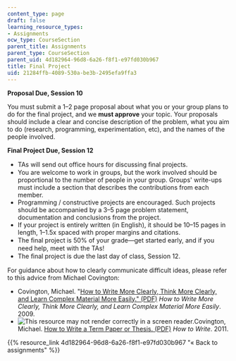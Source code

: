 ```yaml
---
content_type: page
draft: false
learning_resource_types:
- Assignments
ocw_type: CourseSection
parent_title: Assignments
parent_type: CourseSection
parent_uid: 4d182964-96d8-6a26-f8f1-e97fd030b967
title: Final Project
uid: 21284ffb-4089-530a-be3b-2495efa9ffa3
---
```

**Proposal Due, Session 10**

You must submit a 1–2 page proposal about what you or your group plans to do for the final project, and we **must approve** your topic. Your proposals should include a clear and concise description of the problem, what you aim to do (research, programming, experimentation, etc), and the names of the people involved.

**Final Project Due, Session 12** 

- TAs will send out office hours for discussing ﬁnal projects.
- You are welcome to work in groups, but the work involved should be proportional to the number of people in your group. Groups' write-ups must include a section that describes the contributions from each member.
- Programming / constructive projects are encouraged. Such projects should be accompanied by a 3–5 page problem statement, documentation and conclusions from the project.
- If your project is entirely written (in English), it should be 10–15 pages in length, 1–1.5x spaced with proper margins and citations.
- The ﬁnal project is 50% of your grade—get started early, and if you need help, meet with the TAs!
- The ﬁnal project is due the last day of class, Session 12.

For guidance about how to clearly communicate difficult ideas, please refer to this advice from Michael Covington:

- Covington, Michael. "[How to Write More Clearly, Think More Clearly, and Learn Complex Material More Easily." (PDF)](http://www.ai.uga.edu/mc/WriteThinkLearn.pdf) _How to Write More Clearly, Think More Clearly, and Learn Complex Material More Easily_. 2009.
- ![This resource may not render correctly in a screen reader.](/images/inacessible.gif)Covington, Michael. [How to Write a Term Paper or Thesis. (PDF)](http://www.ai.uga.edu/mc/howtowrite/howtowrite.pdf) _How to Write_. 2011.

{{% resource_link 4d182964-96d8-6a26-f8f1-e97fd030b967 "« Back to assignments" %}}